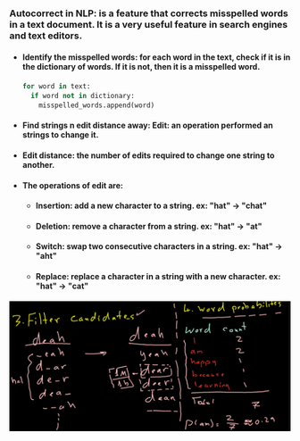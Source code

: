 ### Autocorrect in NLP: is a feature that corrects misspelled words in a text document. It is a very useful feature in search engines and text editors.
- #### Identify the misspelled words: for each word in the text, check if it is in the dictionary of words. If it is not, then it is a misspelled word. 
  ```python	
  for word in text:
    if word not in dictionary:
      misspelled_words.append(word)
  ```

- #### Find strings n edit distance away:  Edit: an operation performed an strings to change it. 
- #### Edit distance: the number of edits required to change one string to another.

- #### The operations of edit are:
  - #### Insertion: add a new character to a string. ex: "hat" -> "chat"
  - #### Deletion: remove a character from a string. ex: "hat" -> "at"
  - #### Switch: swap two consecutive characters in a string. ex: "hat" -> "aht"
  - #### Replace: replace a character in a string with a new character. ex: "hat" -> "cat"

![1](images/1.png)




